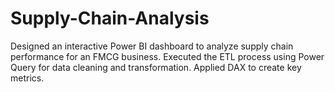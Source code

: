 # Supply-Chain-Analysis
Designed an interactive Power BI dashboard to analyze supply chain performance for an FMCG business. Executed the ETL process using Power Query for data cleaning and transformation. Applied DAX to create key metrics.

